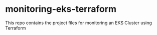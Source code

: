 # monitoring-eks-terraform
This repo contains the project files for monitoring an EKS Cluster using Terraform
